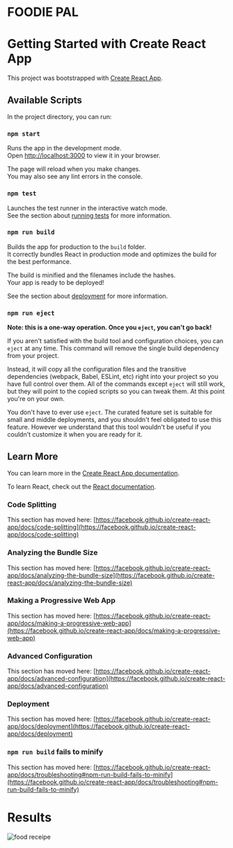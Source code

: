 # FOODIE PAL


# Getting Started with Create React App

This project was bootstrapped with [Create React App](https://github.com/facebook/create-react-app).

## Available Scripts

In the project directory, you can run:

### `npm start`

Runs the app in the development mode.\
Open [http://localhost:3000](http://localhost:3000) to view it in your browser.

The page will reload when you make changes.\
You may also see any lint errors in the console.

### `npm test`

Launches the test runner in the interactive watch mode.\
See the section about [running tests](https://facebook.github.io/create-react-app/docs/running-tests) for more information.

### `npm run build`

Builds the app for production to the `build` folder.\
It correctly bundles React in production mode and optimizes the build for the best performance.

The build is minified and the filenames include the hashes.\
Your app is ready to be deployed!

See the section about [deployment](https://facebook.github.io/create-react-app/docs/deployment) for more information.

### `npm run eject`

**Note: this is a one-way operation. Once you `eject`, you can't go back!**

If you aren't satisfied with the build tool and configuration choices, you can `eject` at any time. This command will remove the single build dependency from your project.

Instead, it will copy all the configuration files and the transitive dependencies (webpack, Babel, ESLint, etc) right into your project so you have full control over them. All of the commands except `eject` will still work, but they will point to the copied scripts so you can tweak them. At this point you're on your own.

You don't have to ever use `eject`. The curated feature set is suitable for small and middle deployments, and you shouldn't feel obligated to use this feature. However we understand that this tool wouldn't be useful if you couldn't customize it when you are ready for it.

## Learn More

You can learn more in the [Create React App documentation](https://facebook.github.io/create-react-app/docs/getting-started).

To learn React, check out the [React documentation](https://reactjs.org/).

### Code Splitting

This section has moved here: [https://facebook.github.io/create-react-app/docs/code-splitting](https://facebook.github.io/create-react-app/docs/code-splitting)

### Analyzing the Bundle Size

This section has moved here: [https://facebook.github.io/create-react-app/docs/analyzing-the-bundle-size](https://facebook.github.io/create-react-app/docs/analyzing-the-bundle-size)

### Making a Progressive Web App

This section has moved here: [https://facebook.github.io/create-react-app/docs/making-a-progressive-web-app](https://facebook.github.io/create-react-app/docs/making-a-progressive-web-app)

### Advanced Configuration

This section has moved here: [https://facebook.github.io/create-react-app/docs/advanced-configuration](https://facebook.github.io/create-react-app/docs/advanced-configuration)

### Deployment

This section has moved here: [https://facebook.github.io/create-react-app/docs/deployment](https://facebook.github.io/create-react-app/docs/deployment)

### `npm run build` fails to minify

This section has moved here: [https://facebook.github.io/create-react-app/docs/troubleshooting#npm-run-build-fails-to-minify](https://facebook.github.io/create-react-app/docs/troubleshooting#npm-run-build-fails-to-minify)


# Results

![food receipe](https://ci3.googleusercontent.com/mail-img-att/AGAZnRptluGtgd0cgtxo4zD8WHxZYhM7wMGSAzIIeWjEfAHkmFRw36cQFXqdH0m7tKtJT7Fe1ntcNV_EBfNrz6br25ALhLO0myCYJ8J91OdwNHvBdVhoSAvrY-Qv_pwTZoAz1GbBlCyWsp855k_-GcRlaNYXCLNZJg4G0LOBP_vBeKsxSXf-KagOGFNlhe6mR38ceiqedI_NU4BbIOxQ1TWNAcZ7TqsOfVsPGW1YZEoShAZCN2CVgRWsZ_ZzjrMBb1lZ7cU94vXbSZbyXR9mWH9cQz8I-f5WXv8JjPtes8ebhUowGvoVhTbvMkbtNMtkJKsuucPnhyo4QKLwsDZwUb5DsRq2iPg5IkB9HX2JlZA6HrLw2iFPqGOxWHQPIdHaFNiNSpTu2GAYBgDaMqNb3WV02-iwjFiLoL-BME6fR2yfEm7UVAsHr9DhpTBOM8E8L7s4sC5Tpm25QojvEU5W56bqqy-s0eTEyEP5B5fHZlMxaZPsK0hJYx2crQeHh2oBod6WEZ8SD4HlOOWKVNWY2GzukvnZ9LoRlotQButE6no3rLNmyZSJbl63HY1EyZqzjADrMY4SaBcrhw1lFz81_umokPTX8HrqR7MmllAR-e-u65L0E77d6etit5wZAq8B7OSSABYj9Az-GrCpMPO8ut-FW9C_bHgaRn6n4xcfCG0GGaB1BmvH_1lFCN6iBL-l8lPal0qgWKIc9dBbeZ0UD6kYzQfWa2fYGro-zz2h9VMq0rVwrPQ7IF67gdjzO_VRbdN-hK5NNb1WK-LXYxE5UGks9o4N6cvwHB64rYFCWsjS_Z89Ufd9Qf6TovW1enS3lCra4VWwA4wazDb2rWYsCio0gd5_5Y8unMy5aUNpkuT0Atz1In0jzj9arkP0LYeFsj8aCg-lD-gG153j7KV6zI-fowKCUtvuU2afp-I6AEsnG2Cmjk6UCneFAL-2KwyljRyYLiXZ2cKDzytkCUiBqZOSkZZ7VKyxTR1iS2yjACXdex6WKm0lAjo773dgXHLoSbdVFIzRowEVARgFYhvtlBbq38o=s0-l75-ft)
